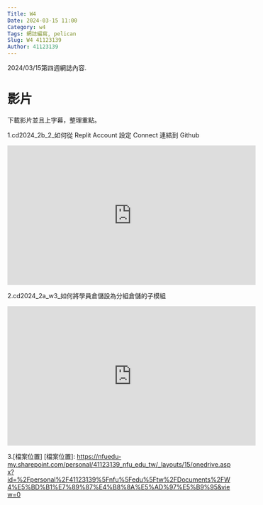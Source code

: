 ```yaml
---
Title: W4
Date: 2024-03-15 11:00
Category: w4
Tags: 網誌編寫, pelican
Slug: W4 41123139
Author: 41123139
---
```


2024/03/15第四週網誌內容.

<!-- PELICAN_END_SUMMARY -->

# 影片
下載影片並且上字幕，整理重點。

1.cd2024_2b_2_如何從 Replit Account 設定 Connect 連結到 Github
<iframe width="560" height="315" src="https://www.youtube.com/embed/w_NL3t9qtB8?si=MO0lVjVT1dzkV9zS" title="YouTube video player" frameborder="0" allow="accelerometer; autoplay; clipboard-write; encrypted-media; gyroscope; picture-in-picture; web-share" referrerpolicy="strict-origin-when-cross-origin" allowfullscreen></iframe>

2.cd2024_2a_w3_如何將學員倉儲設為分組倉儲的子模組
<iframe width="560" height="315" src="https://www.youtube.com/embed/EGapvXvECm8?si=rnyajoCzy-nP6xRS" title="YouTube video player" frameborder="0" allow="accelerometer; autoplay; clipboard-write; encrypted-media; gyroscope; picture-in-picture; web-share" referrerpolicy="strict-origin-when-cross-origin" allowfullscreen></iframe>

3.[檔案位置]
[檔案位置]: https://nfuedu-my.sharepoint.com/personal/41123139_nfu_edu_tw/_layouts/15/onedrive.aspx?id=%2Fpersonal%2F41123139%5Fnfu%5Fedu%5Ftw%2FDocuments%2FW4%E5%BD%B1%E7%89%87%E4%B8%8A%E5%AD%97%E5%B9%95&view=0